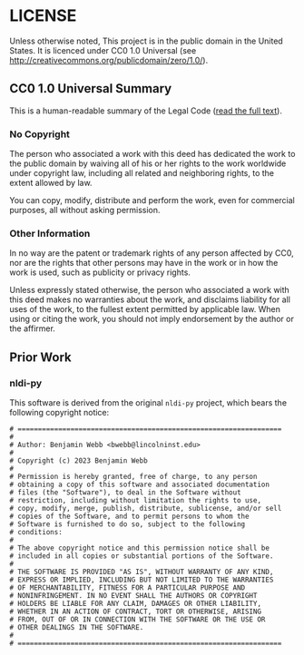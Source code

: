 # LICENSE

Unless otherwise noted, This project is in the public domain in the United
States. It is licenced under CC0 1.0 Universal (see <http://creativecommons.org/publicdomain/zero/1.0/>).

## CC0 1.0 Universal Summary

This is a human-readable summary of the Legal Code ([read the full text](https://creativecommons.org/publicdomain/zero/1.0/legalcode)).

### No Copyright

The person who associated a work with this deed has dedicated the work to
the public domain by waiving all of his or her rights to the work worldwide
under copyright law, including all related and neighboring rights, to the
extent allowed by law.

You can copy, modify, distribute and perform the work, even for commercial
purposes, all without asking permission.

### Other Information

In no way are the patent or trademark rights of any person affected by CC0,
nor are the rights that other persons may have in the work or in how the
work is used, such as publicity or privacy rights.

Unless expressly stated otherwise, the person who associated a work with
this deed makes no warranties about the work, and disclaims liability for
all uses of the work, to the fullest extent permitted by applicable law.
When using or citing the work, you should not imply endorsement by the
author or the affirmer.

## Prior Work

### nldi-py

This software is derived from the original `nldi-py` project, which bears
the following copyright notice:

```text
# =================================================================
#
# Author: Benjamin Webb <bwebb@lincolninst.edu>
#
# Copyright (c) 2023 Benjamin Webb
#
# Permission is hereby granted, free of charge, to any person
# obtaining a copy of this software and associated documentation
# files (the "Software"), to deal in the Software without
# restriction, including without limitation the rights to use,
# copy, modify, merge, publish, distribute, sublicense, and/or sell
# copies of the Software, and to permit persons to whom the
# Software is furnished to do so, subject to the following
# conditions:
#
# The above copyright notice and this permission notice shall be
# included in all copies or substantial portions of the Software.
#
# THE SOFTWARE IS PROVIDED "AS IS", WITHOUT WARRANTY OF ANY KIND,
# EXPRESS OR IMPLIED, INCLUDING BUT NOT LIMITED TO THE WARRANTIES
# OF MERCHANTABILITY, FITNESS FOR A PARTICULAR PURPOSE AND
# NONINFRINGEMENT. IN NO EVENT SHALL THE AUTHORS OR COPYRIGHT
# HOLDERS BE LIABLE FOR ANY CLAIM, DAMAGES OR OTHER LIABILITY,
# WHETHER IN AN ACTION OF CONTRACT, TORT OR OTHERWISE, ARISING
# FROM, OUT OF OR IN CONNECTION WITH THE SOFTWARE OR THE USE OR
# OTHER DEALINGS IN THE SOFTWARE.
#
# =================================================================
```


